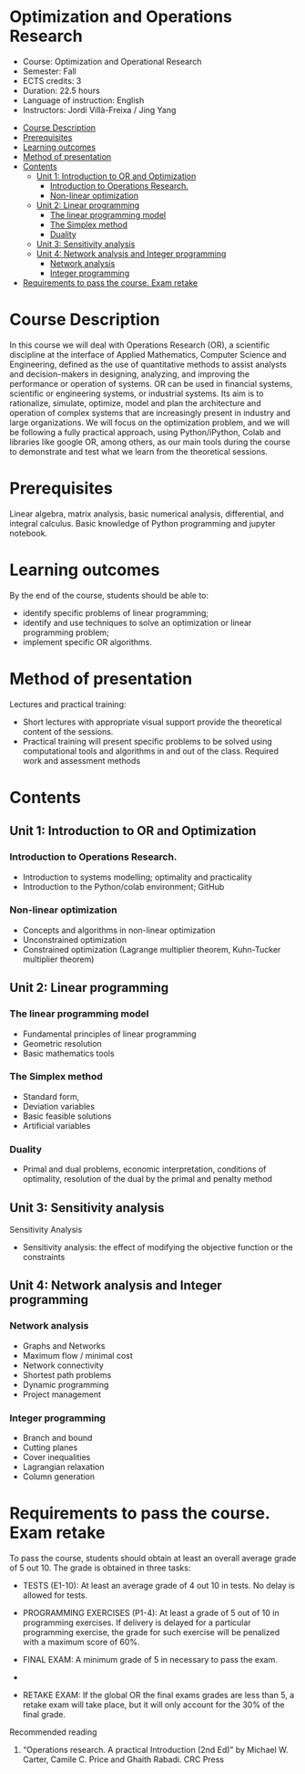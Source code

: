 <h1>Optimization and Operations Research</h1>

* Course: Optimization and Operational Research
* Semester: Fall
* ECTS credits: 3
* Duration: 22.5 hours 
* Language of instruction: English 
* Instructors: Jordi Villà-Freixa / Jing Yang

- [Course Description](#course-description)
- [Prerequisites](#prerequisites)
- [Learning outcomes](#learning-outcomes)
- [Method of presentation](#method-of-presentation)
- [Contents](#contents)
  - [Unit 1: Introduction to OR and Optimization](#unit-1-introduction-to-or-and-optimization)
    - [Introduction to Operations Research.](#introduction-to-operations-research)
    - [Non-linear optimization](#non-linear-optimization)
  - [Unit 2: Linear programming](#unit-2-linear-programming)
    - [The linear programming model](#the-linear-programming-model)
    - [The Simplex method](#the-simplex-method)
    - [Duality](#duality)
  - [Unit 3: Sensitivity analysis](#unit-3-sensitivity-analysis)
  - [Unit 4: Network analysis and Integer programming](#unit-4-network-analysis-and-integer-programming)
    - [Network analysis](#network-analysis)
    - [Integer programming](#integer-programming)
- [Requirements to pass the course. Exam retake](#requirements-to-pass-the-course-exam-retake)


# Course Description

In this course we will deal with Operations Research (OR), a scientific discipline at the interface of Applied Mathematics, Computer Science and Engineering, defined as the use of quantitative methods to assist analysts and decision-makers in designing, analyzing, and improving the performance or operation of systems. OR can be used in financial systems, scientific or engineering systems, or industrial systems. Its aim is to rationalize, simulate, optimize, model and plan the architecture and operation of complex systems that are increasingly present in industry and large organizations. We will focus on the optimization problem, and we will be following a fully practical approach, using Python/iPython, Colab and libraries like google OR, among others, as our main tools during the course to demonstrate and test what we learn from the theoretical sessions.

# Prerequisites

Linear algebra, matrix analysis, basic numerical analysis, differential, and integral calculus.  Basic knowledge of Python programming and jupyter notebook.

# Learning outcomes
By the end of the course, students should be able to:
* identify specific problems of linear programming;
* identify and use techniques to solve an optimization or linear programming problem;
* implement specific OR algorithms.

# Method of presentation

Lectures and practical training: 
* Short lectures with appropriate visual support provide the theoretical content of the sessions. 
* Practical training will present specific problems to be solved using computational tools and algorithms in and out of the class.
Required work and assessment methods

# Contents

## Unit 1: Introduction to OR and Optimization
 
### Introduction to Operations Research.

* Introduction to systems modelling; optimality and practicality
* Introduction to the Python/colab environment; GitHub

### Non-linear optimization
* Concepts and algorithms in non-linear optimization
* Unconstrained optimization
* Constrained optimization (Lagrange multiplier theorem, Kuhn-Tucker multiplier theorem)

## Unit 2: Linear programming

### The linear programming model
* Fundamental principles of linear programming
* Geometric resolution
* Basic mathematics tools

### The Simplex method
* Standard form,
* Deviation variables
* Basic feasible solutions
* Artificial variables

### Duality
* Primal and dual problems, economic interpretation, conditions of optimality, resolution of the dual by the primal and penalty method

## Unit 3: Sensitivity analysis
Sensitivity Analysis
* Sensitivity analysis: the effect of modifying the objective function or the constraints

## Unit 4: Network analysis and Integer programming
### Network analysis
* Graphs and Networks
* Maximum flow / minimal cost
* Network connectivity
* Shortest path problems
* Dynamic programming
* Project management

### Integer programming
* Branch and bound
* Cutting planes
* Cover inequalities
* Lagrangian relaxation
* Column generation

# Requirements to pass the course. Exam retake 

To pass the course, students should obtain at least an overall average grade of 5 out 10. The grade is obtained in three tasks:

* TESTS (E1-10): At least an average grade of 4 out 10 in tests. No delay is allowed for tests.

* PROGRAMMING EXERCISES (P1-4): At least a grade of 5 out of 10 in programming exercises. If delivery is delayed for a particular programming exercise, the grade for such exercise will be penalized with a maximum score of 60%. 

* FINAL EXAM: A minimum grade of 5 in necessary to pass the exam.
* 
* RETAKE EXAM: If the global OR the final exams grades are less than 5, a retake exam will take place, but it will only account for the 30% of the final grade. 

Recommended reading
1.	“Operations research. A practical Introduction (2nd Ed)” by Michael W. Carter, Camile C. Price and Ghaith Rabadi. CRC Press
